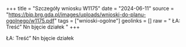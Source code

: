 +++
title = "Szczegóły wniosku W1175"
date = "2024-06-11"
source = "https://bip.brg.gda.pl/images/uploads/wnioski-do-planu-ogolnego/w1175.pdf"
tags = ["wnioski-ogolne"]
geolinks = []
raw = " ŁA: Treść” Nn bjęcie działek    "
+++


ŁA: Treść” Nn bjęcie działek   



